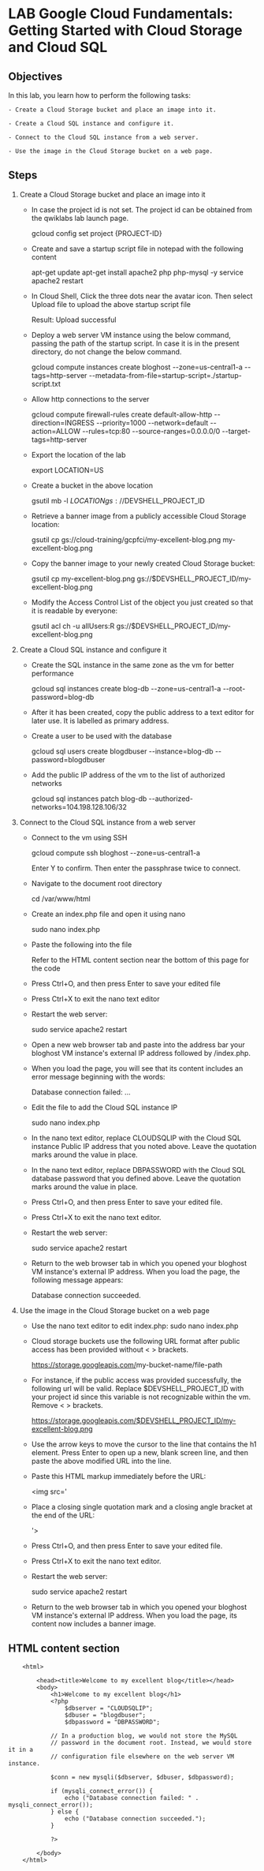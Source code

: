 # LAB Google Cloud Fundamentals: Getting Started with Cloud Storage and Cloud SQL

## Objectives

In this lab, you learn how to perform the following tasks:

    - Create a Cloud Storage bucket and place an image into it.

    - Create a Cloud SQL instance and configure it.

    - Connect to the Cloud SQL instance from a web server.

    - Use the image in the Cloud Storage bucket on a web page.

## Steps

1. Create a Cloud Storage bucket and place an image into it

    - In case the project id is not set. The project id can be obtained from the qwiklabs lab launch page.

        gcloud config set project {PROJECT-ID}

    - Create and save a startup script file in notepad with the following content

        apt-get update
        apt-get install apache2 php php-mysql -y
        service apache2 restart

    - In Cloud Shell, Click the three dots near the avatar icon. Then select Upload file to upload the above startup script file

        Result: Upload successful

    - Deploy a web server VM instance using the below command, passing the path of the startup script. In case it is in the present directory, do not change the below command.

        gcloud compute instances create bloghost --zone=us-central1-a --tags=http-server --metadata-from-file=startup-script=./startup-script.txt

    - Allow http connections to the server

        gcloud compute firewall-rules create default-allow-http --direction=INGRESS --priority=1000 --network=default --action=ALLOW --rules=tcp:80 --source-ranges=0.0.0.0/0 --target-tags=http-server

    - Export the location of the lab

        export LOCATION=US

    - Create a bucket in the above location

        gsutil mb -l $LOCATION gs://$DEVSHELL_PROJECT_ID

    - Retrieve a banner image from a publicly accessible Cloud Storage location:

        gsutil cp gs://cloud-training/gcpfci/my-excellent-blog.png my-excellent-blog.png

    - Copy the banner image to your newly created Cloud Storage bucket:

        gsutil cp my-excellent-blog.png gs://$DEVSHELL_PROJECT_ID/my-excellent-blog.png

    - Modify the Access Control List of the object you just created so that it is readable by everyone:

        gsutil acl ch -u allUsers:R gs://$DEVSHELL_PROJECT_ID/my-excellent-blog.png

2. Create a Cloud SQL instance and configure it

    - Create the SQL instance in the same zone as the vm for better performance

        gcloud sql instances create blog-db --zone=us-central1-a --root-password=blog-db

    - After it has been created, copy the public address to a text editor for later use. It is labelled as primary address.

    - Create a user to be used with the database

        gcloud sql users create blogdbuser --instance=blog-db --password=blogdbuser

    - Add the public IP address of the vm to the list of authorized networks

        gcloud sql instances patch blog-db --authorized-networks=104.198.128.106/32

3. Connect to the Cloud SQL instance from a web server

    - Connect to the vm using SSH

        gcloud compute ssh bloghost --zone=us-central1-a

        Enter Y to confirm. Then enter the passphrase twice to connect.

    - Navigate to the document root directory

        cd /var/www/html

    - Create an index.php file and open it using nano

        sudo nano index.php

    - Paste the following into the file

        Refer to the HTML content section near the bottom of this page for the code

    - Press Ctrl+O, and then press Enter to save your edited file

    - Press Ctrl+X to exit the nano text editor

    - Restart the web server:

        sudo service apache2 restart

    - Open a new web browser tab and paste into the address bar your bloghost VM instance's external IP address followed by /index.php.

    - When you load the page, you will see that its content includes an error message beginning with the words:

        Database connection failed: ...

    - Edit the file to add the Cloud SQL instance IP

        sudo nano index.php

    - In the nano text editor, replace CLOUDSQLIP with the Cloud SQL instance Public IP address that you noted above. Leave the quotation marks around the value in place.

    - In the nano text editor, replace DBPASSWORD with the Cloud SQL database password that you defined above. Leave the quotation marks around the value in place.

    - Press Ctrl+O, and then press Enter to save your edited file.

    - Press Ctrl+X to exit the nano text editor.

    - Restart the web server:

        sudo service apache2 restart

    - Return to the web browser tab in which you opened your bloghost VM instance's external IP address. When you load the page, the following message appears:

        Database connection succeeded.

4. Use the image in the Cloud Storage bucket on a web page

    - Use the nano text editor to edit index.php:
        sudo nano index.php

    - Cloud storage buckets use the following URL format after public access has been provided without < > brackets.

        <https://storage.googleapis.com/>my-bucket-name/file-path

    - For instance, if the public access was provided successfully, the following url will be valid. Replace $DEVSHELL_PROJECT_ID with your project id since this variable is not recognizable within the vm. Remove < > brackets.

        <https://storage.googleapis.com/$DEVSHELL_PROJECT_ID/my-excellent-blog.png>

    - Use the arrow keys to move the cursor to the line that contains the h1 element. Press Enter to open up a new, blank screen line, and then paste the above modified URL into the line.

    - Paste this HTML markup immediately before the URL:

        <img src='

    - Place a closing single quotation mark and a closing angle bracket at the end of the URL:

        '>

    - Press Ctrl+O, and then press Enter to save your edited file.

    - Press Ctrl+X to exit the nano text editor.

    - Restart the web server:

        sudo service apache2 restart

    - Return to the web browser tab in which you opened your bloghost VM instance's external IP address. When you load the page, its content now includes a banner image.

## HTML content section

        <html>

            <head><title>Welcome to my excellent blog</title></head>
            <body>
                <h1>Welcome to my excellent blog</h1>
                <?php
                    $dbserver = "CLOUDSQLIP";
                    $dbuser = "blogdbuser";
                    $dbpassword = "DBPASSWORD";

                // In a production blog, we would not store the MySQL
                // password in the document root. Instead, we would store it in a
                // configuration file elsewhere on the web server VM instance.

                $conn = new mysqli($dbserver, $dbuser, $dbpassword);

                if (mysqli_connect_error()) {
                    echo ("Database connection failed: " . mysqli_connect_error());
                } else {
                    echo ("Database connection succeeded.");
                }

                ?>

            </body>
        </html>
